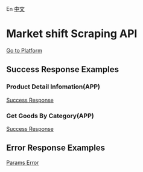 En [中文](./README_CN.md)

# Market shift Scraping API

[Go to Platform](https://www.cachiboutique.com)

## Success Response Examples

### Product Detail Infomation(APP)

[Success Response](./examples/success_good_detail_app.json)


### Get Goods By Category(APP)

[Success Response](./examples/success_cate_goods_app.json)


## Error Response Examples

[Params Error](./examples/failed_1001.json)

